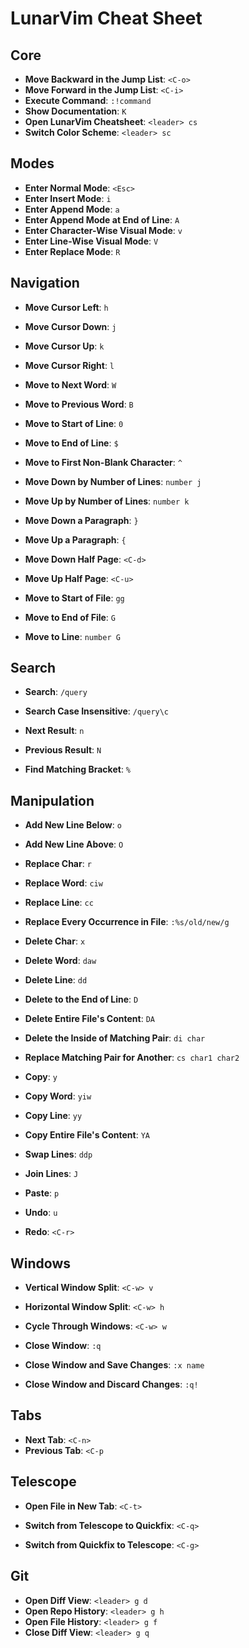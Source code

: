 # LunarVim Cheat Sheet

## Core

- **Move Backward in the Jump List**: `<C-o>`
- **Move Forward  in the Jump List**: `<C-i>`
- **Execute Command**: `:!command`
- **Show Documentation**: `K`
- **Open LunarVim Cheatsheet**: `<leader> cs`
- **Switch Color Scheme**: `<leader> sc`

## Modes

- **Enter Normal Mode**:                `<Esc>`
- **Enter Insert Mode**:                `i`
- **Enter Append Mode**:                `a`
- **Enter Append Mode at End of Line**: `A`
- **Enter Character-Wise Visual Mode**: `v`
- **Enter Line-Wise      Visual Mode**: `V`
- **Enter Replace Mode**:               `R`

## Navigation

- **Move Cursor Left**:  `h`
- **Move Cursor Down**:  `j`
- **Move Cursor Up**:    `k`
- **Move Cursor Right**: `l`

- **Move to Next Word**:     `W`
- **Move to Previous Word**: `B`

- **Move to Start of Line**: `0`
- **Move to End   of Line**: `$`
- **Move to First Non-Blank Character**: `^`

- **Move Down by Number of Lines**: `number j`
- **Move Up   by Number of Lines**: `number k`

- **Move Down a Paragraph**: `}`
- **Move Up   a Paragraph**: `{`

- **Move Down Half Page**: `<C-d>`
- **Move Up   Half Page**: `<C-u>`

- **Move to Start of File**: `gg`
- **Move to End   of File**: `G`

- **Move to Line**: `number G`

## Search

- **Search**:                  `/query`
- **Search Case Insensitive**: `/query\c`

- **Next     Result**: `n`
- **Previous Result**: `N`

- **Find Matching Bracket**: `%`

## Manipulation

- **Add New Line Below**: `o`
- **Add New Line Above**: `O`

- **Replace Char**: `r`
- **Replace Word**: `ciw`
- **Replace Line**: `cc`
- **Replace Every Occurrence in File**: `:%s/old/new/g`

- **Delete Char**:                  `x`
- **Delete Word**:                  `daw`
- **Delete Line**:                  `dd`
- **Delete to the End of Line**:    `D`
- **Delete Entire File's Content**: `DA`

- **Delete the Inside of Matching Pair**: `di char`
- **Replace Matching Pair for Another**:  `cs char1 char2`

- **Copy**:                       `y`
- **Copy Word**:                  `yiw`
- **Copy Line**:                  `yy`
- **Copy Entire File's Content**: `YA`

- **Swap Lines**: `ddp`
- **Join Lines**: `J`

- **Paste**: `p`

- **Undo**: `u`
- **Redo**: `<C-r>`

## Windows

- **Vertical   Window Split**: `<C-w> v`
- **Horizontal Window Split**: `<C-w> h`

- **Cycle Through Windows**: `<C-w> w`

- **Close Window**:                     `:q`
- **Close Window and Save Changes**:    `:x name`
- **Close Window and Discard Changes**: `:q!`

## Tabs

- **Next     Tab**: `<C-n>`
- **Previous Tab**: `<C-p`

## Telescope

- **Open File in New Tab**: `<C-t>`

- **Switch from Telescope to Quickfix**:  `<C-q>`
- **Switch from Quickfix  to Telescope**: `<C-g>`

## Git

- **Open Diff View**:    `<leader> g d`
- **Open Repo History**: `<leader> g h`
- **Open File History**: `<leader> g f`
- **Close Diff View**:   `<leader> g q`

